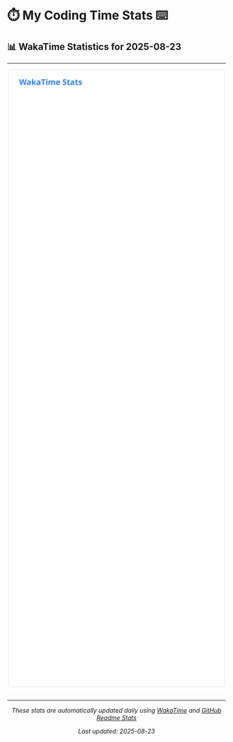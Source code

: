 # ⏱️ My Coding Time Stats ⌨️

## 📊 WakaTime Statistics for 2025-08-23

---

<div align="center">

<img src="./images/wakatime-stats-2025-08-23.svg" alt="WakaTime Stats" width="500">

</div>

---

<div align="center">

*These stats are automatically updated daily using [WakaTime](https://wakatime.com) and [GitHub Readme Stats](https://github.com/anuraghazra/github-readme-stats)*

*Last updated: 2025-08-23*
</div>

